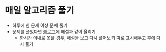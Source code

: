 # 매일 알고리즘 풀기
* 하루에 한 문제 이상 문제 풀기
* 문제를 풀었다면 [블로그](https://dokuny-devlog.tistory.com/category/알고리즘/문제풀이)에 해설과 같이 올리기
  * 한시간 이내로 못풀 경우, 해설을 보고 다시 풀어보되 따로 표시해두고 후에 다시 풀기 
